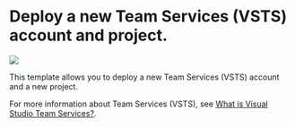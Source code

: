 # Deploy a new Team Services (VSTS) account and project.

<a href="https://portal.azure.com/#create/Microsoft.Template/uri/https%3A%2F%2Fraw.githubusercontent.com%2Fazure%2Fazure-quickstart-templates%2Fmaster%2F101-team-services-project-create%2Fazuredeploy.json" target="_blank">
    <img src="http://azuredeploy.net/deploybutton.png"/>
</a>

This template allows you to deploy a new Team Services (VSTS) account and a new project.

For more information about Team Services (VSTS), see [What is Visual Studio Team Services?](https://www.visualstudio.com/team-services/).
